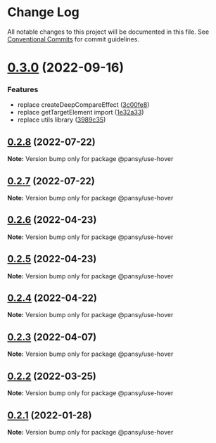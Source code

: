 # Change Log

All notable changes to this project will be documented in this file.
See [Conventional Commits](https://conventionalcommits.org) for commit guidelines.

# [0.3.0](https://github.com/pansyjs/react-hooks/compare/@pansy/use-hover@0.2.8...@pansy/use-hover@0.3.0) (2022-09-16)


### Features

* replace createDeepCompareEffect ([3c00fe8](https://github.com/pansyjs/react-hooks/commit/3c00fe8a33cac410f0c3d245e84027ca01431943))
* replace getTargetElement import ([1e32a33](https://github.com/pansyjs/react-hooks/commit/1e32a33d9c47c69ea328e9556b97fee6110dcfaa))
* replace utils library ([3989c35](https://github.com/pansyjs/react-hooks/commit/3989c35e2bb5bf96f538e1b2c78aa306c63541e3))





## [0.2.8](https://github.com/pansyjs/react-hooks/compare/@pansy/use-hover@0.2.7...@pansy/use-hover@0.2.8) (2022-07-22)

**Note:** Version bump only for package @pansy/use-hover





## [0.2.7](https://github.com/pansyjs/react-hooks/compare/@pansy/use-hover@0.2.6...@pansy/use-hover@0.2.7) (2022-07-22)

**Note:** Version bump only for package @pansy/use-hover





## [0.2.6](https://github.com/pansyjs/react-hooks/compare/@pansy/use-hover@0.2.5...@pansy/use-hover@0.2.6) (2022-04-23)

**Note:** Version bump only for package @pansy/use-hover





## [0.2.5](https://github.com/pansyjs/react-hooks/compare/@pansy/use-hover@0.2.4...@pansy/use-hover@0.2.5) (2022-04-23)

**Note:** Version bump only for package @pansy/use-hover





## [0.2.4](https://github.com/pansyjs/react-hooks/compare/@pansy/use-hover@0.2.3...@pansy/use-hover@0.2.4) (2022-04-22)

**Note:** Version bump only for package @pansy/use-hover





## [0.2.3](https://github.com/pansyjs/react-hooks/compare/@pansy/use-hover@0.2.2...@pansy/use-hover@0.2.3) (2022-04-07)

**Note:** Version bump only for package @pansy/use-hover





## [0.2.2](https://github.com/pansyjs/react-hooks/compare/@pansy/use-hover@0.2.1...@pansy/use-hover@0.2.2) (2022-03-25)

**Note:** Version bump only for package @pansy/use-hover





## [0.2.1](https://github.com/pansyjs/react-hooks/compare/@pansy/use-hover@0.2.0...@pansy/use-hover@0.2.1) (2022-01-28)

**Note:** Version bump only for package @pansy/use-hover
